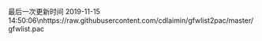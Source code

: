 最后一次更新时间 2019-11-15 14:50:06\nhttps://raw.githubusercontent.com/cdlaimin/gfwlist2pac/master/gfwlist.pac

